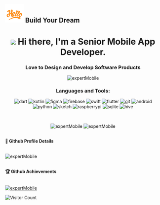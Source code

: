 ## <img height="60" width="60" src="https://github.com/mastercodingbear/mastercodingbear/blob/main/img/hello.gif" /> Build Your Dream
<h1 align="center"> <img src="https://raw.githubusercontent.com/aemmadi/aemmadi/master/wave.gif" width="30"> Hi there, I'm a Senior Mobile App Developer. </h1>

<h3 align="center">Love to Design and Develop Software Products</h3> 

<p align="center"><img src="https://github-readme-streak-stats.herokuapp.com/?user=expertMobile&theme=black-ice&hide_border=true&stroke=0000&background=0D1117&ring=e05397&fire=e05397&currStreakLabel=e05397&bg_color=30,e96443,904e95&title_color=fff&text_color=fff" alt="expertMobile" /></p>

<!-- <h3 align="center">See My Designs and Projects:</h3>
<p align="center">
<a href="https://www.linkedin.com" target="blank"><img align="center" src="https://www.vectorlogo.zone/logos/linkedin/linkedin-tile.svg" alt="linkedin" height="30" width="30" /></a>
<a href="https://twitter.com" target="blank"><img align="center" src="https://www.vectorlogo.zone/logos/twitter/twitter-tile.svg" alt="twitter" height="30" width="30" /></a>
<a href="https://www.youtube.com" target="blank"><img align="center" src="https://www.vectorlogo.zone/logos/youtube/youtube-tile.svg" alt="youtube" height="30" width="30" /></a>
<a href="https://www.instagram.com" target="blank"><img align="center" src="https://www.vectorlogo.zone/logos/instagram/instagram-tile.svg" alt="instagram" height="30" width="30" /></a>
<a href="https://dribbble.com" target="blank"><img align="center" src="https://www.vectorlogo.zone/logos/dribbble/dribbble-icon.svg" alt="dribbble" height="30" width="30" /></a>
<a href="https://www.behance.net" target="blank"><img align="center" src="https://seeklogo.com/images/B/behance-logo-1373E40919-seeklogo.com.png" alt="behance" height="30" width="30" /></a> -->

</p>

<h3 align="center">Languages and Tools:</h3> 

<p align="center"><img src="https://www.vectorlogo.zone/logos/dartlang/dartlang-icon.svg" alt="dart" width="30" height="30"/> <img src="https://www.vectorlogo.zone/logos/kotlinlang/kotlinlang-icon.svg" alt="kotlin" width="30" height="30"/> <img src="https://www.vectorlogo.zone/logos/figma/figma-icon.svg" alt="figma" width="30" height="30"/> <img src="https://www.vectorlogo.zone/logos/firebase/firebase-icon.svg" alt="firebase" width="30" height="30"/> <img src="https://www.vectorlogo.zone/logos/swift/swift-icon.svg" alt="swift" width="30" height="30"/> <img src="https://www.vectorlogo.zone/logos/flutterio/flutterio-icon.svg" alt="flutter" width="30" height="30"/> <img src="https://www.vectorlogo.zone/logos/git-scm/git-scm-icon.svg" alt="git" width="30" height="30"/> <img src="https://www.vectorlogo.zone/logos/android/android-official.svg" alt="android" width="30" height="30"/> <img src="https://www.vectorlogo.zone/logos/python/python-icon.svg" alt="python" width="30" height="30"/> <img src="https://www.vectorlogo.zone/logos/sketchapp/sketchapp-icon.svg" alt="sketch" width="30" height="30"/> <img src="https://www.vectorlogo.zone/logos/raspberrypi/raspberrypi-icon.svg" alt="raspberrypi" width="30" height="30"/> <img src="https://www.vectorlogo.zone/logos/sqlite/sqlite-icon.svg" alt="sqlite" width="30" height="30"/> <img src="https://www.vectorlogo.zone/logos/hive/hive-icon.svg" alt="hive" width="30" height="30"/></p>

<br>
<p align="center"><img height="180em" src="https://github-readme-stats-p1rh.vercel.app/api?username=expertMobile&hide_border=true&count_private=true&show_icons=true&theme=radical&bg_color=0D1117" alt="expertMobile" align = "center"/>
<img height="180em" src="https://github-readme-stats-p1rh.vercel.app/api/top-langs?username=expertMobile&show_icons=true&locale=en&layout=compact&hide_border=true&theme=radical&bg_color=0D1117" alt="expertMobile" align = "center"/></p>

<br>
<summary><b>🔎 Github Profile Details</b></summary>
<br>
<p align="left"><img height="180em" src="https://github-profile-summary-cards.vercel.app/api/cards/profile-details?username=expertMobile&theme=github_dark" alt="expertMobile" align = "center"/></p>

<br>
<summary><b>🏆 Github Achievements</b></summary>
<br>
<p align="left"> <a href="https://github.com/664235822"><img src="https://github-profile-trophy.vercel.app/?username=expertMobile&margin-w=5&theme=radical" alt="expertMobile" /></a> </p>

![Visitor Count](https://profile-counter.glitch.me/{expertMobile}/count.svg)
